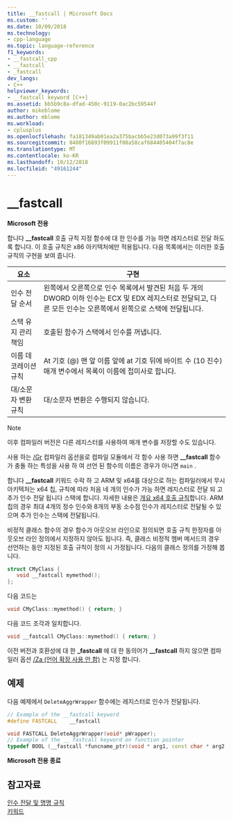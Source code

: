 ```yaml
---
title: __fastcall | Microsoft Docs
ms.custom: ''
ms.date: 10/09/2018
ms.technology:
- cpp-language
ms.topic: language-reference
f1_keywords:
- __fastcall_cpp
- __fastcall
- _fastcall
dev_langs:
- C++
helpviewer_keywords:
- __fastcall keyword [C++]
ms.assetid: bb5b9c8a-dfad-450c-9119-0ac2bc59544f
author: mikeblome
ms.author: mblome
ms.workload:
- cplusplus
ms.openlocfilehash: fa181349ab01ea2a375bacbb5e23d073a99f3f11
ms.sourcegitcommit: 8480f16893f09911f08a58caf684405404f7ac8e
ms.translationtype: MT
ms.contentlocale: ko-KR
ms.lasthandoff: 10/12/2018
ms.locfileid: "49161244"
---
```

# <a name="fastcall"></a>__fastcall

**Microsoft 전용**

합니다 **__fastcall** 호출 규칙 지정 함수에 대 한 인수를 가능 하면 레지스터로 전달 하도록 합니다. 이 호출 규칙은 x86 아키텍처에만 적용됩니다. 다음 목록에서는 이러한 호출 규칙의 구현을 보여 줍니다.

|요소|구현|
|-------------|--------------------|
|인수 전달 순서|왼쪽에서 오른쪽으로 인수 목록에서 발견된 처음 두 개의 DWORD 이하 인수는 ECX 및 EDX 레지스터로 전달되고, 다른 모든 인수는 오른쪽에서 왼쪽으로 스택에 전달됩니다.|
|스택 유지 관리 책임|호출된 함수가 스택에서 인수를 꺼냅니다.|
|이름 데코레이션 규칙|At 기호 (\@) 맨 앞 이름 앞에 at 기호 뒤에 바이트 수 (10 진수) 매개 변수에서 목록이 이름에 접미사로 합니다.|
|대/소문자 변환 규칙|대/소문자 변환은 수행되지 않습니다.|

> [!NOTE]
>  이후 컴파일러 버전은 다른 레지스터를 사용하여 매개 변수를 저장할 수도 있습니다.

사용 하는 [/Gr](../build/reference/gd-gr-gv-gz-calling-convention.md) 컴파일러 옵션을로 컴파일 모듈에서 각 함수 사용 하면 **__fastcall** 함수가 충돌 하는 특성을 사용 하 여 선언 된 함수의 이름은 경우가 아니면 `main` .

합니다 **__fastcall** 키워드 수락 하 고 ARM 및 x64를 대상으로 하는 컴파일러에서 무시 아키텍처는 x64 칩, 규칙에 따라 처음 네 개의 인수가 가능 하면 레지스터로 전달 되 고 추가 인수 전달 됩니다 스택에 합니다. 자세한 내용은 [개요 x64 호출 규칙](../build/overview-of-x64-calling-conventions.md)합니다. ARM 칩의 경우 최대 4개의 정수 인수와 8개의 부동 소수점 인수가 레지스터로 전달될 수 있으며 추가 인수는 스택에 전달됩니다.

비정적 클래스 함수의 경우 함수가 아웃오브 라인으로 정의되면 호출 규칙 한정자를 아웃오브 라인 정의에서 지정하지 않아도 됩니다. 즉, 클래스 비정적 멤버 메서드의 경우 선언하는 동안 지정된 호출 규칙이 정의 시 가정됩니다. 다음의 클래스 정의를 가정해 봅니다.

```cpp
struct CMyClass {
   void __fastcall mymethod();
};
```

다음 코드는

```cpp
void CMyClass::mymethod() { return; }
```

다음 코드 조각과 일치합니다.

```cpp
void __fastcall CMyClass::mymethod() { return; }
```

이전 버전과 호환성에 대 한 **_fastcall** 에 대 한 동의어가 **__fastcall** 하지 않으면 컴파일러 옵션 [/Za \(언어 확장 사용 안 함)](../build/reference/za-ze-disable-language-extensions.md) 는 지정 합니다.

## <a name="example"></a>예제

다음 예제에서 `DeleteAggrWrapper` 함수에는 레지스터로 인수가 전달됩니다.

```cpp
// Example of the __fastcall keyword
#define FASTCALL    __fastcall

void FASTCALL DeleteAggrWrapper(void* pWrapper);
// Example of the __ fastcall keyword on function pointer
typedef BOOL (__fastcall *funcname_ptr)(void * arg1, const char * arg2, DWORD flags, ...);
```

**Microsoft 전용 종료**

## <a name="see-also"></a>참고자료

[인수 전달 및 명명 규칙](../cpp/argument-passing-and-naming-conventions.md)<br/>
[키워드](../cpp/keywords-cpp.md)
